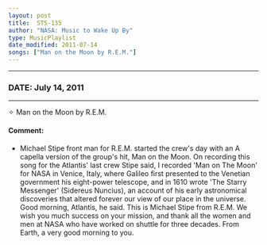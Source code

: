 ```yaml
---
layout: post
title:  STS-135
author: "NASA: Music to Wake Up By"
type: MusicPlaylist
date_modified: 2011-07-14
songs: ["Man on the Moon by R.E.M."]
---
```


----
### DATE: July 14, 2011
----
✧ Man on the Moon by R.E.M.

#### Comment:
* Michael Stipe front man for R.E.M. started  the crew's day with an A capella version of the group's hit, Man on the Moon. On recording this song for the Atlantis' last crew Stipe said, I recorded 'Man on The Moon' for NASA in Venice, Italy, where Galileo first presented to the Venetian government his eight-power telescope, and in 1610 wrote 'The Starry Messenger' (Sidereus Nuncius), an account of his early astronomical discoveries that altered forever our view of our place in the universe. Good morning, Atlantis, he said. This is Michael Stipe from R.E.M. We wish you much success on your mission, and thank all the women and men at NASA who have worked on shuttle for three decades. From Earth, a very good morning to you.



<br/>
<center>
	<a target="_blank"
	   href="https://twitter.com/intent/tweet?hashtags=Space,NASA,Playlist,NASAWakeupCalls,SpaceProgram&text={{ page.author}}, '{{ page.songs.first }}' {{ page.title }}, {{ page.date | date: '%B %d, %Y' }}. {{ site.url }}{{ page.url }}&via=nasawakeupcalls"><i class="fab fa-twitter" alt="Tweet this page" style="font-size: 1.3em;"></i></a>
	&nbsp; 	<i class="fas fa-user-astronaut" style="font-size: 1.5em;"></i> &nbsp;
    <a id="custom_amazon_link"
       type="amzn" search="#"
       category="popular music">
    <i class="fab fa-amazon" style="font-size: 1.3em;"></i></a>
</center>

<!-- Randomly resolve an individual entry from a song array -->
<script src="/assets/javascript/seedrandom.min.js"></script>
<script>
  var wake_me_up = ["Man on the Moon by R.E.M."];
  var prng = new Math.seedrandom();
  function randomSong() {
    song = wake_me_up[Math.floor(Math.random() * wake_me_up.length)];
    var amazon_link = document.getElementById("custom_amazon_link");
    amazon_link.setAttribute("search", song);
  }
  window.onload = randomSong();
</script>
